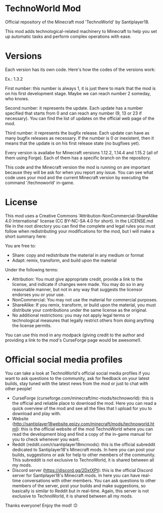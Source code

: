 # TechnoWorld Mod
Official repository of the Minecraft mod 'TechnoWorld' by Santiplayer18.

This mod adds technological-related machinery to Minecraft to help you set up automatic tasks and perform complex operations with ease.

# Versions

Each version has its own code. Here's how the codes of the versions work:

Ex.: 1.3.2

First number: this number is always 1, it is just there to mark that the mod is on his first development stage. Maybe we can reach number 2 someday, who knows.

Second number: it represents the update. Each update has a number specified that starts from 0 and can reach any number (9, 13 or 23 if necessary). You can find the list of updates on the official web page of the mod.

Third number: it represents the bugfix release. Each update can have as many bugfix releases as necessary. If the number is 0 or inexistent, then it means that the update is on his first release state (no bugfixes yet).

Every version is availabe for Minecraft versions 1.12.2, 1.14.4 and 1.15.2 (all of them using Forge). Each of them has a specific branch on the repository.

This code and the Minecraft version the mod is running on are important because they will be ask for when you report any issue. You can see what code uses your mod and the current Minecraft version by executing the command '/technoworld' in-game.

# License

This mod uses a Creative Commons 'Attribution-NonCommercial-ShareAlike 4.0 International' license (CC BY-NC-SA 4.0 for short). In the LICENSE.md file in the root directory you can find the complete and legal rules you must follow when redistributing your modifications for the mod, but I will make a short summary here:

You are free to:
  - Share: copy and redistribute the material in any medium or format
  - Adapt: remix, transform, and build upon the material
  
Under the following terms:
  - Attribution: You must give appropriate credit, provide a link to the license, and indicate if changes were made. You may do so in     any reasonable manner, but not in any way that suggests the licensor endorses you or your use.
  - NonCommercial: You may not use the material for commercial purposes.
  - ShareAlike: If you remix, transform, or build upon the material, you must distribute your contributions under the same license as     the original.
  - No additional restrictions: you may not apply legal terms or technological measures that legally restrict others from doing anything   the license permits.

You can use this mod in any modpack (giving credit to the author and providing a link to the mod's CurseForge page would be awesome!).

# Official social media profiles

You can take a look at TechnoWorld's official social media profiles if you want to ask questions to the community, ask for feedback on your latest builds, stay tuned with the latest news from the mod or just to chat with other people!
- CurseForge (curseforge.com/minecraft/mc-mods/technoworld): this is the official and reliable place to download the mod. Here you can read a quick overview of the mod and see all the files that I upload for you to download and play with.
- Website (http://santiplayer18website.epizy.com/minecraft/mods/technoworld.html): this is the official website of the mod TechnoWorld where you can read the development blog and find a copy of the in-game manual for you to check whenever you want.
- Reddit (reddit.com/r/santiplayer18mcmods): this is the official subreddit dedicated to Santiplayer18's Minecraft mods. In here you can post your builds, suggestions or ask for help to other members of the community. This subreddit is not exclusive to TechnoWorld, it is shared between all my mods.
- Discord server (https://discord.gg/2DxtXPt): this is the official Discord server for Santiplayer18's Minecraft mods. In here you can have real-time conversations with other members. You can ask questions to other members of the server, post your builds and make suggestions, so basically is similar to Reddit but in real-time. Again, this server is not exclusive to TechnoWorld, it is shared between all my mods.

Thanks everyone! Enjoy the mod! :D

